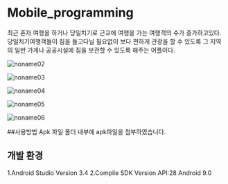 # Mobile_programming
최근 혼자 여행을 하거나 당일치기로 근교에 여행을 가는 여행객의 수가 증가하고있다. 당일치기여행객들이 짐을 들고다닐 필요없이 보다 편하게 관광을 할 수 있도록 그 지역의 일반 가게나 공공시설에 짐을 보관할 수 있도록 해주는 어플이다.



![noname02](https://user-images.githubusercontent.com/43948697/71710745-2400b700-2e41-11ea-9858-0639095f3e9d.png)

![noname03](https://user-images.githubusercontent.com/43948697/71710746-2531e400-2e41-11ea-8a02-92bed1d498fe.png)

![noname04](https://user-images.githubusercontent.com/43948697/71710747-26631100-2e41-11ea-9ffe-8181f4c1cc77.png)

![noname05](https://user-images.githubusercontent.com/43948697/71710753-28c56b00-2e41-11ea-8db7-d8c523a4e50c.png)

![noname06](https://user-images.githubusercontent.com/43948697/71710759-2a8f2e80-2e41-11ea-9012-0a733f463e2e.png)

##사용방법
Apk 파일 폴더 내부에 apk파일을 첨부하였습니다.


## 개발 환경
1.Android Studio Version 3.4
2.Compile SDK Version API:28 Android 9.0
